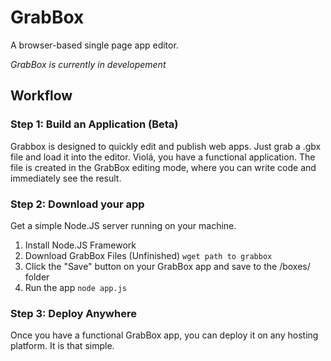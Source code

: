 GrabBox
=======

A browser-based single page app editor.

*GrabBox is currently in developement*

## Workflow

### Step 1: Build an Application (Beta)

Grabbox is designed to quickly edit and publish web apps.  Just grab a .gbx file
and load it into the editor.  Violá, you have a functional application.
The file is created in the GrabBox editing mode, where you can write code
and immediately see the result.

### Step 2: Download your app

Get a simple Node.JS server running on your machine.
1. Install Node.JS Framework
2. Download GrabBox Files (Unfinished)
`wget path to grabbox`
3. Click the "Save" button on your GrabBox app and save to the /boxes/ folder
4. Run the app
`node app.js`

### Step 3: Deploy Anywhere

Once you have a functional GrabBox app, you can deploy it on any hosting
platform. It is that simple.
